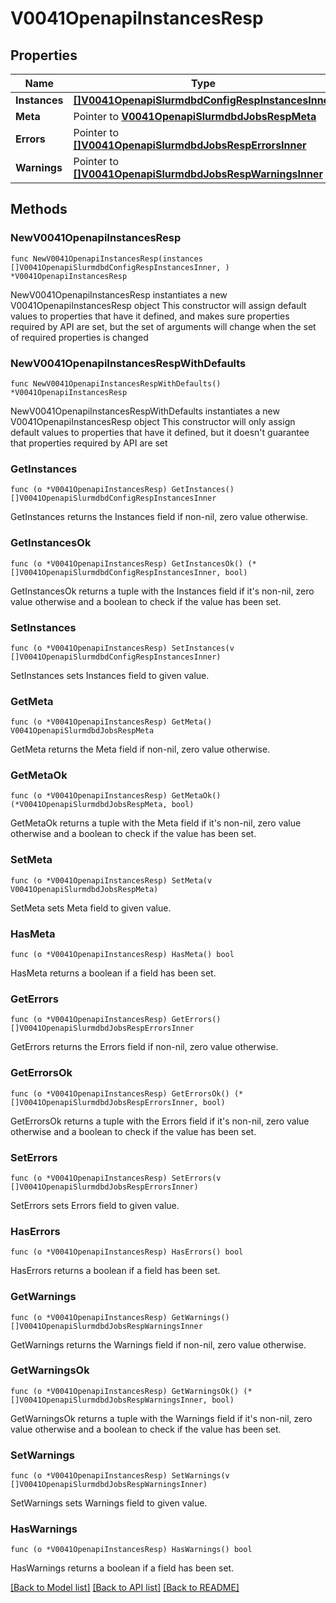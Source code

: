 # V0041OpenapiInstancesResp

## Properties

Name | Type | Description | Notes
------------ | ------------- | ------------- | -------------
**Instances** | [**[]V0041OpenapiSlurmdbdConfigRespInstancesInner**](V0041OpenapiSlurmdbdConfigRespInstancesInner.md) | instances | 
**Meta** | Pointer to [**V0041OpenapiSlurmdbdJobsRespMeta**](V0041OpenapiSlurmdbdJobsRespMeta.md) |  | [optional] 
**Errors** | Pointer to [**[]V0041OpenapiSlurmdbdJobsRespErrorsInner**](V0041OpenapiSlurmdbdJobsRespErrorsInner.md) | Query errors | [optional] 
**Warnings** | Pointer to [**[]V0041OpenapiSlurmdbdJobsRespWarningsInner**](V0041OpenapiSlurmdbdJobsRespWarningsInner.md) | Query warnings | [optional] 

## Methods

### NewV0041OpenapiInstancesResp

`func NewV0041OpenapiInstancesResp(instances []V0041OpenapiSlurmdbdConfigRespInstancesInner, ) *V0041OpenapiInstancesResp`

NewV0041OpenapiInstancesResp instantiates a new V0041OpenapiInstancesResp object
This constructor will assign default values to properties that have it defined,
and makes sure properties required by API are set, but the set of arguments
will change when the set of required properties is changed

### NewV0041OpenapiInstancesRespWithDefaults

`func NewV0041OpenapiInstancesRespWithDefaults() *V0041OpenapiInstancesResp`

NewV0041OpenapiInstancesRespWithDefaults instantiates a new V0041OpenapiInstancesResp object
This constructor will only assign default values to properties that have it defined,
but it doesn't guarantee that properties required by API are set

### GetInstances

`func (o *V0041OpenapiInstancesResp) GetInstances() []V0041OpenapiSlurmdbdConfigRespInstancesInner`

GetInstances returns the Instances field if non-nil, zero value otherwise.

### GetInstancesOk

`func (o *V0041OpenapiInstancesResp) GetInstancesOk() (*[]V0041OpenapiSlurmdbdConfigRespInstancesInner, bool)`

GetInstancesOk returns a tuple with the Instances field if it's non-nil, zero value otherwise
and a boolean to check if the value has been set.

### SetInstances

`func (o *V0041OpenapiInstancesResp) SetInstances(v []V0041OpenapiSlurmdbdConfigRespInstancesInner)`

SetInstances sets Instances field to given value.


### GetMeta

`func (o *V0041OpenapiInstancesResp) GetMeta() V0041OpenapiSlurmdbdJobsRespMeta`

GetMeta returns the Meta field if non-nil, zero value otherwise.

### GetMetaOk

`func (o *V0041OpenapiInstancesResp) GetMetaOk() (*V0041OpenapiSlurmdbdJobsRespMeta, bool)`

GetMetaOk returns a tuple with the Meta field if it's non-nil, zero value otherwise
and a boolean to check if the value has been set.

### SetMeta

`func (o *V0041OpenapiInstancesResp) SetMeta(v V0041OpenapiSlurmdbdJobsRespMeta)`

SetMeta sets Meta field to given value.

### HasMeta

`func (o *V0041OpenapiInstancesResp) HasMeta() bool`

HasMeta returns a boolean if a field has been set.

### GetErrors

`func (o *V0041OpenapiInstancesResp) GetErrors() []V0041OpenapiSlurmdbdJobsRespErrorsInner`

GetErrors returns the Errors field if non-nil, zero value otherwise.

### GetErrorsOk

`func (o *V0041OpenapiInstancesResp) GetErrorsOk() (*[]V0041OpenapiSlurmdbdJobsRespErrorsInner, bool)`

GetErrorsOk returns a tuple with the Errors field if it's non-nil, zero value otherwise
and a boolean to check if the value has been set.

### SetErrors

`func (o *V0041OpenapiInstancesResp) SetErrors(v []V0041OpenapiSlurmdbdJobsRespErrorsInner)`

SetErrors sets Errors field to given value.

### HasErrors

`func (o *V0041OpenapiInstancesResp) HasErrors() bool`

HasErrors returns a boolean if a field has been set.

### GetWarnings

`func (o *V0041OpenapiInstancesResp) GetWarnings() []V0041OpenapiSlurmdbdJobsRespWarningsInner`

GetWarnings returns the Warnings field if non-nil, zero value otherwise.

### GetWarningsOk

`func (o *V0041OpenapiInstancesResp) GetWarningsOk() (*[]V0041OpenapiSlurmdbdJobsRespWarningsInner, bool)`

GetWarningsOk returns a tuple with the Warnings field if it's non-nil, zero value otherwise
and a boolean to check if the value has been set.

### SetWarnings

`func (o *V0041OpenapiInstancesResp) SetWarnings(v []V0041OpenapiSlurmdbdJobsRespWarningsInner)`

SetWarnings sets Warnings field to given value.

### HasWarnings

`func (o *V0041OpenapiInstancesResp) HasWarnings() bool`

HasWarnings returns a boolean if a field has been set.


[[Back to Model list]](../README.md#documentation-for-models) [[Back to API list]](../README.md#documentation-for-api-endpoints) [[Back to README]](../README.md)


